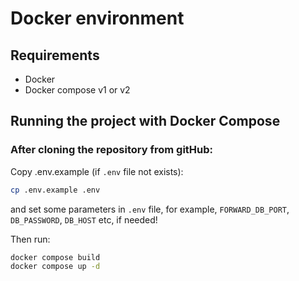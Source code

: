 # Docker environment

## Requirements

- Docker
- Docker compose v1 or v2

## Running the project with Docker Compose

### After cloning the repository from gitHub:

Copy .env.example (if `.env` file not exists):

```bash
cp .env.example .env
```

and set some parameters in `.env` file,
for example, `FORWARD_DB_PORT`, `DB_PASSWORD`, `DB_HOST` etc, if needed!

Then run:

```bash
docker compose build 
docker compose up -d
```
